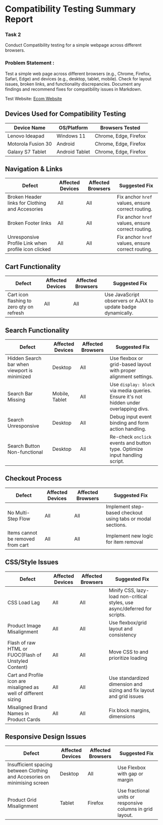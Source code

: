 # Compatibility Testing Summary Report

### Task 2

Conduct Compatibility testing for a simple webpage across different browsers.


### Problem Statement : 

Test a simple web page across different browsers (e.g., Chrome, Firefox, Safari, Edge) and devices (e.g., desktop, tablet, mobile). Check for layout issues, broken links, and functionality discrepancies. Document any findings and recommend fixes for compatibility issues in Markdown.


Test Website: [Ecom Website](https://shoplane-by-lassie.netlify.app/)


## Devices Used for Compatibility Testing

| Device Name          | OS/Platform     | Browsers Tested                  |
|----------------------|------------------|----------------------------------|
| Lenovo Ideapad       | Windows 11       | Chrome, Edge, Firefox            |
| Motorola Fusion 30   | Android          | Chrome, Edge, Firefox            |
| Galaxy S7 Tablet     | Android Tablet   | Chrome, Edge, Firefox            |

## Navigation & Links

| Defect | Affected Devices | Affected Browsers | Suggested Fix |
|--------|------------------|-------------------|----------------|
| Broken Header links for Clothing and Accesories | All | All | Fix anchor `href` values, ensure correct routing. |
| Broken Footer links | All | All | Fix anchor `href` values, ensure correct routing. |
| Unresponsive Profile Link when profile icon clicked | All | All | Fix anchor `href` values, ensure correct routing. |

## Cart Functionality

| Defect | Affected Devices | Affected Browsers | Suggested Fix |
|--------|------------------|-------------------|----------------|
| Cart icon flashing to zero qty on refresh | All | All | Use JavaScript observers or AJAX to update badge dynamically. |

## Search Functionality

| Defect | Affected Devices | Affected Browsers | Suggested Fix |
|--------|------------------|-------------------|----------------|
| Hidden Search bar when viewport is minimized  | Desktop | All | Use flexbox or grid-based layout with proper alignment settings. |
| Search Bar Missing | Mobile, Tablet | All | Use `display: block` via media queries. Ensure it's not hidden under overlapping divs. |
| Search Unresponsive | Desktop | All | Debug input event binding and form action handling. |
| Search Button Non-functional | Desktop | All | Re-check `onclick` events and button type. Optimize input handling script. |

## Checkout Process

| Defect | Affected Devices | Affected Browsers | Suggested Fix |
|--------|------------------|-------------------|----------------|
| No Multi-Step Flow | All | All | Implement step-based checkout using tabs or modal sections. |
| Items cannot be removed from cart | All | All| Implement new logic for item removal |

## CSS/Style Issues

| Defect | Affected Devices | Affected Browsers | Suggested Fix |
|--------|------------------|-------------------|----------------|
| CSS Load Lag | All | All | Minify CSS, lazy-load non-critical styles, use async/deferred for scripts. |
| Product Image Misalignment | All | All | Use flexbox/grid layout and consistency |
| Flash of raw HTML or FUOC(Flash of Unstyled Content) | All | All | Move CSS <link> to <head> and prioritize loading |
| Cart and Profile icon are misaligned as well of different sizing | All | All | Use standardized dimension and sizing and fix layout and grid issues |
| Misaligned Brand Names in Product Cards |All | All | Fix block margins, dimensions |

## Responsive Design Issues

| Defect | Affected Devices | Affected Browsers | Suggested Fix |
|--------|------------------|-------------------|----------------|
| Insufficient spacing between Clothing and Accesories on minimising screen | Desktop | All | Use Flexbox with gap or margin |
| Product Grid Misalignment | Tablet | Firefox | Use fractional units or responsive columns in grid layout. |






